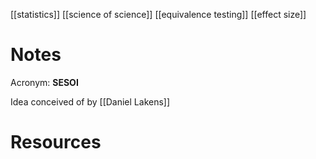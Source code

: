 [[statistics]]
[[science of science]]
[[equivalence testing]]
[[effect size]]

# Notes
Acronym: **SESOI**

Idea conceived of by [[Daniel Lakens]]

# Resources